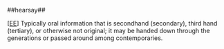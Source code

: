 ##hearsay##

\[[EE](SOURCES.md#EE)\]  Typically oral information that is secondhand (secondary), third hand (tertiary), or otherwise not original; it may be handed down through the generations or passed around among contemporaries.
